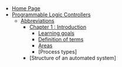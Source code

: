 * [Home Page](README.md)
* [Programmable Logic Controllers](books/programmable_logic_controllers/README.md)
	* [Abbreviations](books/programmable_logic_controllers/abbreviations.md)
		* [Chapter 1 : Introduction](books/programmable_logic_controllers/chapter1/intro.md)
			* [Learning goals](books/programmable_logic_controllers/chapter1/learning_goals.md)
			* [Definition of terms](books/programmable_logic_controllers/chapter1/definition_of_terms.md)
			* [Areas](books/programmable_logic_controllers/chapter1/areas.md)
			* [Process types]
		* [Structure of an automated system]